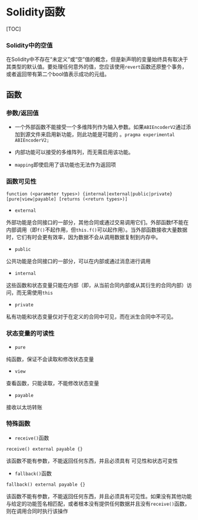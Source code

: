 # Solidity函数
[TOC]

### Solidity中的空值

在Solidity中不存在“未定义”或“空”值的概念，但是新声明的变量始终具有取决于其类型的默认值。要处理任何意外的值，您应该使用`revert`函数还原整个事务，或者返回带有第二个bool值表示成功的元组。

## 函数

### 参数/返回值

- 一个外部函数不能接受一个多维阵列作为输入参数。如果`ABIEncoderV2`通过添加到源文件来启用新功能，则此功能是可能的 。`pragma experimental ABIEncoderV2;`

- 内部功能可以接受的多维阵列，而无需启用该功能。
- `mapping`即使启用了该功能也无法作为返回项

### 函数可见性

```
function (<parameter types>) {internal|external|public|private} [pure|view|payable] [returns (<return types>)]
```

- `external`

外部功能是合同接口的一部分，其他合同或通过交易调用它们。外部函数f不能在内部调用（即`f()`不起作用，但`this.f()`可以起作用）。当外部函数接收大量数据时，它们有时会更有效率，因为数据不会从调用数据复制到内存中。

- `public`

公共功能是合同接口的一部分，可以在内部或通过消息进行调用

- `internal`

这些函数和状态变量只能在内部（即，从当前合同内部或从其衍生的合同内部）访问，而无需使用`this`

- `private`

私有功能和状态变量仅对于在定义的合同中可见，而在派生合同中不可见。

### 状态变量的可读性

- `pure` 

纯函数，保证不会读取和修改状态变量

- `view` 

查看函数，只能读取，不能修改状态变量

- `payable`

接收以太坊转账


### 特殊函数

-  `receive()`函数

```
receive() external payable {}
```

该函数不能有参数，不能返回任何东西，并且必须具有 可见性和状态可变性

- `fallback()`函数

```
fallback() external payable {}
```

该函数不能有参数，不能返回任何东西，并且必须具有可见性。如果没有其他功能与给定的功能签名相匹配，或者根本没有提供任何数据并且没有`receive()`函数，则在调用合同时执行该操作